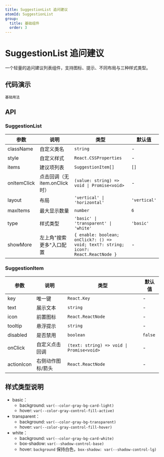 ```yaml
---
title: SuggestionList 追问建议
atomId: SuggestionList
group:
  title: 基础组件
  order: 3
---
```


# SuggestionList 追问建议

一个轻量的追问建议列表组件，支持图标、提示、不同布局与三种样式类型。

## 代码演示

<code src="../demos/suggestion-list-basic.tsx">基础用法</code>

## API

### SuggestionList

| 参数        | 说明                           | 类型                                                                               | 默认值       |
| ----------- | ------------------------------ | ---------------------------------------------------------------------------------- | ------------ |
| className   | 自定义类名                     | `string`                                                                           | -            |
| style       | 自定义样式                     | `React.CSSProperties`                                                              | -            |
| items       | 建议项列表                     | `SuggestionItem[]`                                                                 | `[]`         |
| onItemClick | 点击回调（无 item.onClick 时） | `(value: string) => void \| Promise<void>`                                         | -            |
| layout      | 布局                           | `'vertical' \| 'horizontal'`                                                       | `'vertical'` |
| maxItems    | 最大显示数量                   | `number`                                                                           | `6`          |
| type        | 样式类型                       | `'basic' \| 'transparent' \| 'white'`                                              | `'basic'`    |
| showMore    | 左上角"搜索更多"入口配置       | `{ enable: boolean; onClick?: () => void; text?: string; icon?: React.ReactNode }` | -            |

### SuggestionItem

| 参数       | 说明              | 类型                                      | 默认值  |
| ---------- | ----------------- | ----------------------------------------- | ------- |
| key        | 唯一键            | `React.Key`                               | -       |
| text       | 展示文本          | `string`                                  | -       |
| icon       | 前置图标          | `React.ReactNode`                         | -       |
| tooltip    | 悬浮提示          | `string`                                  | -       |
| disabled   | 是否禁用          | `boolean`                                 | `false` |
| onClick    | 自定义点击回调    | `(text: string) => void \| Promise<void>` | -       |
| actionIcon | 右侧动作图标/箭头 | `React.ReactNode`                         | -       |

## 样式类型说明

- basic：
  - background: `var(--color-gray-bg-card-light)`
  - hover: `var(--color-gray-control-fill-active)`
- transparent：
  - background: `var(--color-gray-bg-transparent)`
  - hover: `var(--color-gray-control-fill-hover)`
- white：
  - background: `var(--color-gray-bg-card-white)`
  - box-shadow: `var(--shadow-control-base)`
  - hover: `background` 保持白色，`box-shadow: var(--shadow-control-lg)`
